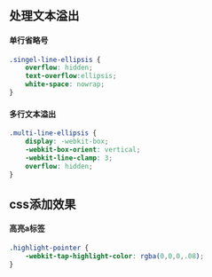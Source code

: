 ## 处理文本溢出
#### 单行省略号
```css
.singel-line-ellipsis {
    overflow: hidden;
    text-overflow:ellipsis;
    white-space: nowrap;
}
```
#### 多行文本溢出
```css
.multi-line-ellipsis {
    display: -webkit-box;
    -webkit-box-orient: vertical;
    -webkit-line-clamp: 3;
    overflow: hidden;
}
```

## css添加效果
#### 高亮a标签
```css
.highlight-pointer {
    -webkit-tap-highlight-color: rgba(0,0,0,.08);
}
```
